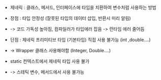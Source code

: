- 제네릭 : 클래스, 메서드, 인터페이스에 타입을 치환하여 변수처럼 사용하는 방법
- 장점 : 타입 안정성 (잘못된 타입의 데이터 삽입, 반환시 미리 알림)
- -> 코드 가독성 높아짐, 컴파일러가 타입에러 잡음 -> 런타임 에러 줄어듬

- 단점 : 제네릭 프리미티브 타입 (기본타입) 직접 사용 불가능 (int ,double....)
- -> Wrapper 클래스 사용해야함 (Integer, Double....)

- static 컨텍스트에서 제네릭 타입 사용 불가
- -> 스테틱 변수, 메서드에서 사용 불가능
